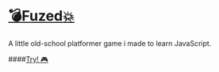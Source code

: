 # [:bomb:Fuzed:boom:][demo]

A little old-school platformer game i made to learn JavaScript.

####[Try! :video_game:][demo]

[demo]: http://azazdeaz.github.io/fuzed/

